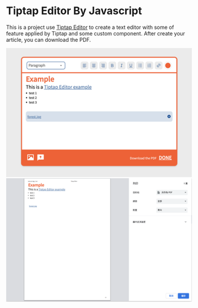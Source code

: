 # Tiptap Editor By Javascript

This is a project use [Tiptap Editor](https://tiptap.dev/) to create a text editor with some of feature applied by Tiptap and some custom component. After create your article, you can download the PDF.

![image description](public/example_1.png)
![image description](public/example_2.png)
